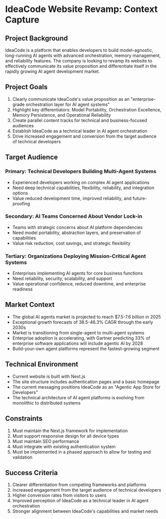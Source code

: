 # IdeaCode Website Revamp: Context Capture

## Project Background

IdeaCode is a platform that enables developers to build model-agnostic, long-running AI agents with advanced orchestration, memory management, and reliability features. The company is looking to revamp its website to effectively communicate its value proposition and differentiate itself in the rapidly growing AI agent development market.

## Project Goals

1. Clearly communicate IdeaCode's value proposition as an "enterprise-grade orchestration layer for AI agent systems"
2. Highlight key differentiators: Model Portability, Orchestration Excellence, Memory Persistence, and Operational Reliability
3. Create parallel content tracks for technical and business-focused audiences
4. Establish IdeaCode as a technical leader in AI agent orchestration
5. Drive increased engagement and conversion from the target audience of technical developers

## Target Audience

### Primary: Technical Developers Building Multi-Agent Systems
- Experienced developers working on complex AI agent applications
- Need deep technical capabilities, flexibility, reliability, and integration options
- Value reduced development time, improved reliability, and future-proofing

### Secondary: AI Teams Concerned About Vendor Lock-in
- Teams with strategic concerns about AI platform dependencies
- Need model portability, abstraction layers, and preservation of capabilities
- Value risk reduction, cost savings, and strategic flexibility

### Tertiary: Organizations Deploying Mission-Critical Agent Systems
- Enterprises implementing AI agents for core business functions
- Need reliability, security, scalability, and support
- Value operational confidence, reduced downtime, and enterprise readiness

## Market Context

- The global AI agents market is projected to reach $7.5-7.6 billion in 2025
- Exceptional growth forecasts of 38.5-46.3% CAGR through the early 2030s
- Market is transitioning from single-agent to multi-agent systems
- Enterprise adoption is accelerating, with Gartner predicting 33% of enterprise software applications will include agentic AI by 2028
- Build-your-own agent platforms represent the fastest-growing segment

## Technical Environment

- Current website is built with Next.js
- The site structure includes authentication pages and a basic homepage
- The current messaging positions IdeaCode as an "Agentic App Store for Developers"
- The technical architecture of AI agent platforms is evolving from monolithic to distributed systems

## Constraints

1. Must maintain the Next.js framework for implementation
2. Must support responsive design for all device types
3. Must maintain SEO performance
4. Must integrate with existing authentication system
5. Must be implemented in a phased approach to allow for testing and validation

## Success Criteria

1. Clearer differentiation from competing frameworks and platforms
2. Increased engagement from the target audience of technical developers
3. Higher conversion rates from visitors to users
4. Improved perception of IdeaCode as a technical leader in AI agent orchestration
5. Stronger alignment between IdeaCode's capabilities and market needs